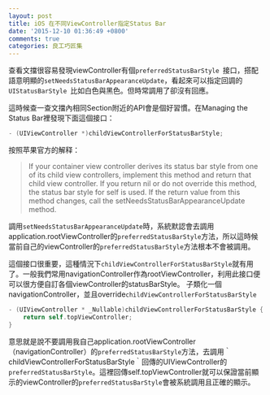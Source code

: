 ```yaml
---
layout: post
title: iOS 在不同ViewController指定Status Bar
date: '2015-12-10 01:36:49 +0800'
comments: true
categories: 良工巧匠集
---
```

查看文擋很容易發現viewController有個`preferredStatusBarStyle `接口，搭配語意明顯的`setNeedsStatusBarAppearanceUpdate`，看起來可以指定回調的`UIStatusBarStyle `比如白色與黑色。但時常調用了卻沒有回應。

這時候查一查文擋內相同Section附近的API會是個好習慣。在Managing the Status Bar裡發現下面這個接口：

```Objective-C
- (UIViewController *)childViewControllerForStatusBarStyle;
```

按照苹果官方的解释：

> If your container view controller derives its status bar style from one of its child view controllers, implement this method and return that child view controller. If you return nil or do not override this method, the status bar style for self is used. If the return value from this method changes, call the setNeedsStatusBarAppearanceUpdate method.

調用`setNeedsStatusBarAppearanceUpdate`時，系統默認會去調用application.rootViewController的`preferredStatusBarStyle`方法，所以這時候當前自己的viewController的`preferredStatusBarStyle`方法根本不會被調用。

這個接口很重要，這種情況下`childViewControllerForStatusBarStyle`就有用了。一般我們常用navigationController作為rootViewController，利用此接口便可以很方便自訂各個viewController的statusBarStyle。 子類化一個navigationController，並且override`childViewControllerForStatusBarStyle`

```Objective-C
- (UIViewController * _Nullable)childViewControllerForStatusBarStyle {
    return self.topViewController;
}
```

意思就是說不要調用我自己application.rootViewController（navigationController）的`preferredStatusBarStyle`方法，去調用｀childViewControllerForStatusBarStyle｀回傳的UIViewController的`preferredStatusBarStyle`。這裡回傳self.topViewController就可以保證當前顯示的viewController的`preferredStatusBarStyle`會被系統調用且正確的顯示。